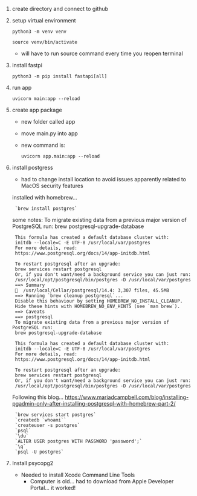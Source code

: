 1. create directory and connect to github
2. setup virtual environment

    `python3 -m venv venv`

    `source venv/bin/activate`
    - will have to run source command every time you reopen terminal
3. install fastpi

    `python3 -m pip install fastapi[all]`

4. run app

    `uvicorn main:app --reload`

5. create app package
    - new folder called app
    - move main.py into app
    - new command is:
    
        `uvicorn app.main:app --reload`

5. install postgress
    - had to change install location to avoid issues apparently related to MacOS security features


    installed with homebrew...

        `brew install postgres`
        
    some notes: 
        To migrate existing data from a previous major version of PostgreSQL run:
        brew postgresql-upgrade-database

        This formula has created a default database cluster with:
        initdb --locale=C -E UTF-8 /usr/local/var/postgres
        For more details, read:
        https://www.postgresql.org/docs/14/app-initdb.html

        To restart postgresql after an upgrade:
        brew services restart postgresql
        Or, if you don't want/need a background service you can just run:
        /usr/local/opt/postgresql/bin/postgres -D /usr/local/var/postgres
        ==> Summary
        🍺  /usr/local/Cellar/postgresql/14.4: 3,307 files, 45.5MB
        ==> Running `brew cleanup postgresql`...
        Disable this behaviour by setting HOMEBREW_NO_INSTALL_CLEANUP.
        Hide these hints with HOMEBREW_NO_ENV_HINTS (see `man brew`).
        ==> Caveats
        ==> postgresql
        To migrate existing data from a previous major version of PostgreSQL run:
        brew postgresql-upgrade-database

        This formula has created a default database cluster with:
        initdb --locale=C -E UTF-8 /usr/local/var/postgres
        For more details, read:
        https://www.postgresql.org/docs/14/app-initdb.html

        To restart postgresql after an upgrade:
        brew services restart postgresql
        Or, if you don't want/need a background service you can just run:
        /usr/local/opt/postgresql/bin/postgres -D /usr/local/var/postgres

    Following this blog... https://www.mariadcampbell.com/blog/installing-pgadmin-only-after-installing-postgresql-with-homebrew-part-2/

        `brew services start postgres`
        `createdb `whoami``
        `createuser -s postgres`
        `psql`
        `\du`
        `ALTER USER postgres WITH PASSWORD 'password';`
        `\q`
        `psql -U postgres`

6. Install psycopg2
    - Needed to install Xcode Command Line Tools
        - Computer is old... had to download from Apple Developer Portal... it worked!